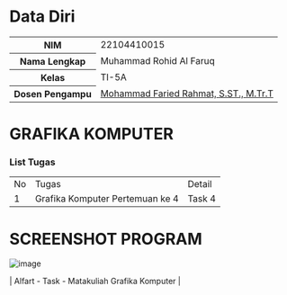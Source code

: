 # Data Diri

<table>
  <tr>
    <th>NIM</th>
    <td>22104410015</td>
  </tr>
  <tr>
    <th>Nama Lengkap</th>
    <td>Muhammad Rohid Al Faruq</td>
  </tr>
  <tr>
    <th>Kelas</th>
    <td>TI-5A</td>
  </tr>
  <tr>
    <th>Dosen Pengampu</th>
    <td><a href="https://github.com/link">Mohammad Faried Rahmat, S.ST., M.Tr.T</a></td>
  </tr>
</table>

# GRAFIKA KOMPUTER
### List Tugas
|  |  |  |
|--|--|--|
|No| Tugas | Detail |
| 1 | Grafika Komputer Pertemuan ke 4 | Task 4 |

# SCREENSHOT PROGRAM
![image](https://github.com/user-attachments/assets/73cd8f77-8386-4608-b2e6-cf83120ce13b)


| Alfart - Task - Matakuliah Grafika Komputer |
